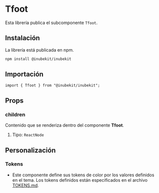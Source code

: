 # Tfoot

Esta librería publica el subcomponente `Tfoot`.

## Instalación

La librería está publicada en npm.

```bash
npm install @inubekit/inubekit
```

## Importación

```tsx
import { Tfoot } from "@inubekit/inubekit";
```

## Props

### children

Contenido que se renderiza dentro del componente **Tfoot**.

1. Tipo: `ReactNode`

## Personalización

### Tokens

- Este componente define sus tokens de color por los valores definidos en el tema. Los tokens definidos están especificados en el archivo [TOKENS.md](../TOKENS.md).
